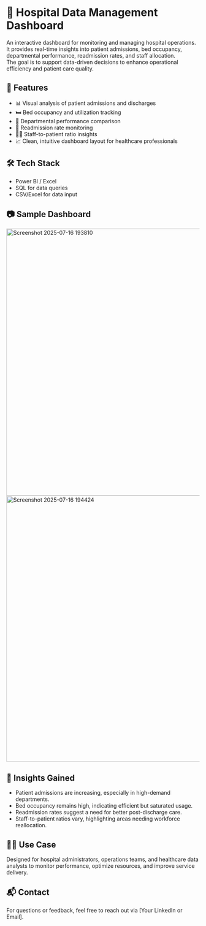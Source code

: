 # 🏥 Hospital Data Management Dashboard

An interactive dashboard for monitoring and managing hospital operations.  
It provides real-time insights into patient admissions, bed occupancy, departmental performance, readmission rates, and staff allocation.  
The goal is to support data-driven decisions to enhance operational efficiency and patient care quality.

## 🚀 Features

- 📊 Visual analysis of patient admissions and discharges  
- 🛏️ Bed occupancy and utilization tracking  
- 🏥 Departmental performance comparison  
- 🔁 Readmission rate monitoring  
- 👩‍⚕️ Staff-to-patient ratio insights  
- 📈 Clean, intuitive dashboard layout for healthcare professionals

## 🛠️ Tech Stack
 
  - Power BI / Excel 
  - SQL for data queries  
  - CSV/Excel for data input

## 📷 Sample Dashboard

<img width="1273" height="697" alt="Screenshot 2025-07-16 193810" src="https://github.com/user-attachments/assets/91121aff-e8c7-4b65-b951-ac29925b2563" />
<img width="1267" height="694" alt="Screenshot 2025-07-16 194424" src="https://github.com/user-attachments/assets/d6da0775-066d-46d5-9a29-2ce1ce5545ee" />

## 📌 Insights Gained

- Patient admissions are increasing, especially in high-demand departments.
- Bed occupancy remains high, indicating efficient but saturated usage.
- Readmission rates suggest a need for better post-discharge care.
- Staff-to-patient ratios vary, highlighting areas needing workforce reallocation.

## 🧑‍💼 Use Case

Designed for hospital administrators, operations teams, and healthcare data analysts to monitor performance, optimize resources, and improve service delivery.

## 📬 Contact

For questions or feedback, feel free to reach out via [Your LinkedIn or Email].






